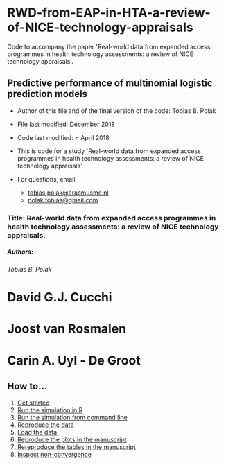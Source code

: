 # RWD-from-EAP-in-HTA-a-review-of-NICE-technology-appraisals
Code to accompany the paper 'Real-world data from expanded access programmes in health technology assessments: a review of NICE technology appraisals'.


## Predictive performance of multinomial logistic prediction models
* Author of this file and of the final version of the code: Tobias B. Polak
* File last modified: December 2018
* Code last modified: < April 2018
* This is code for a study 'Real-world data from expanded access programmes in health technology assessments: a review of NICE technology appraisals'

* For questions, email: 
    * tobias.polak@erasmusmc.nl
    * polak.tobias@gmail.com

### Title: 	Real-world data from expanded access programmes in health technology assessments: a review of NICE technology appraisals.

##### Authors:
######   Tobias B. Polak
#   David G.J. Cucchi
#   Joost van Rosmalen
#   Carin A. Uyl - De Groot


## How to...
1. [Get started](#start)
2. [Run the simulation in R](#inR)
3. [Run the simulation from command line](#cmd)
4. [Reproduce the data](#rep-data)
5. [Load the data.](#load)
6. [Reproduce the plots in the manuscript](#plots)
7. [Rereproduce the tables in the manuscript](#tables)
8. [Inspect non-convergence](#non-conv)
